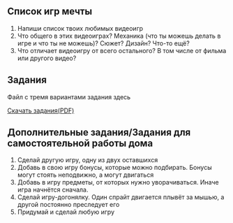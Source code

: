 
## Список игр мечты

1. Напиши список твоих любимых видеоигр
1. Что общего в этих видеоиграх? Механика (что ты можешь делать в игре и что ты не можешь)? Сюжет? Дизайн? Что-то ещё?
1. Что отличает видеоигру от всего остального? В том числе от фильма или другого видео?

## Задания

Файл с тремя вариантами задания здесь

[Скачать задания(PDF)](starter-games.pdg)

## Дополнительные задания/Задания для самостоятельной работы дома

1. Сделай другую игру, одну из двух оставшихся
2. Добавь в свою игру бонусы, которые можно подбирать. Бонусы могут стоять неподвижно, а могут двигаться
3. Добавь в игру предметы, от которых нужно уворачиваться. Иначе игра начнётся сначала.
4. Сделай игру-догонялку. Один спрайт двигается плывёт за мышью, а другой постоянно преследует его
5. Придумай и сделай любую игру 
